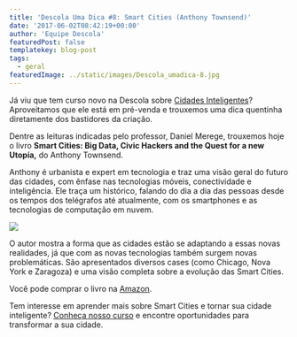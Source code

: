 ```yaml
---
title: 'Descola Uma Dica #8: Smart Cities (Anthony Townsend)'
date: '2017-06-02T08:42:19+00:00'
author: 'Equipe Descola'
featuredPost: false
templatekey: blog-post
tags:
  - geral
featuredImage: ../static/images/Descola_umadica-8.jpg
---
```


Já viu que tem curso novo na Descola sobre [Cidades Inteligentes](https://descola.org/curso/smart-cities)? Aproveitamos que ele está em pré-venda e trouxemos uma dica quentinha diretamente dos bastidores da criação.

Dentre as leituras indicadas pelo professor, Daniel Merege, trouxemos hoje o livro **Smart Cities: Big Data, Civic Hackers and the Quest for a new** **Utopia,** do Anthony Townsend.

Anthony é urbanista e expert em tecnologia e traz uma visão geral do futuro das cidades, com ênfase nas tecnologias móveis, conectividade e inteligência. Ele traça um histórico, falando do dia a dia das pessoas desde os tempos dos telégrafos até atualmente, com os smartphones e as tecnologias de computação em nuvem.

![](https://descola.org/drops/wp-content/uploads/2017/06/smart-cities-new-utopia-674x1024.jpg)

O autor mostra a forma que as cidades estão se adaptando a essas novas realidades, já que com as novas tecnologias também surgem novas problemáticas. São apresentados diversos cases (como Chicago, Nova York e Zaragoza) e uma visão completa sobre a evolução das Smart Cities.

Você pode comprar o livro na [Amazon](https://www.amazon.com.br/Smart-Cities-Civic-Hackers-Utopia-ebook/dp/B00CF2M9AA/).

Tem interesse em aprender mais sobre Smart Cities e tornar sua cidade inteligente? [Conheça nosso curso](https://descola.org/curso/smart-cities) e encontre oportunidades para transformar a sua cidade.
